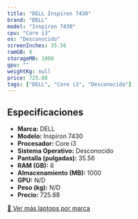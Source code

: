 ```yaml
---
title: "DELL Inspiron 7430"
brand: "DELL"
model: "Inspiron 7430"
cpu: "Core i3"
os: "Desconocido"
screenInches: 35.56
ramGB: 8
storageMB: 1000
gpu: ""
weightKg: null
price: 725.88
tags: ["DELL", "Core i3", "Desconocido"]
---
```

## Especificaciones

- **Marca:** DELL
- **Modelo:** Inspiron 7430
- **Procesador:** Core i3
- **Sistema Operativo:** Desconocido
- **Pantalla (pulgadas):** 35.56
- **RAM (GB):** 8
- **Almacenamiento (MB):** 1000
- **GPU:** N/D
- **Peso (kg):** N/D
- **Precio:** 725.88

[:rocket: Ver más laptops por marca](/brand/dell)
